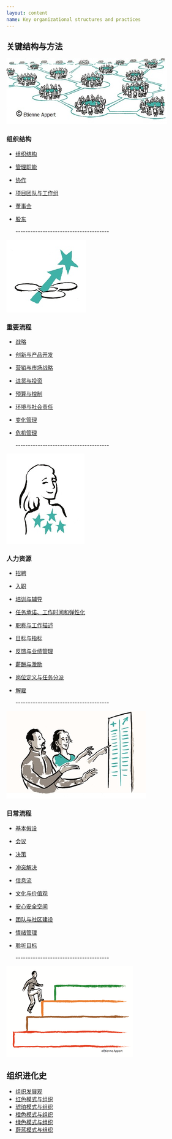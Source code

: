 ```yaml
---
layout: content
name: Key organizational structures and practices
---
```

## 关键结构与方法

![](/media/structure.jpg)

### 组织结构

* [组织结构](/theory/organizational-structure/)
* [管理职能](/theory/staff-functions/)
* [协作](/theory/coordination/)
* [项目团队与工作组](/theory/project-teams-and-task-forces/)
* [董事会](/theory/board/)
* [股东](/theory/ownership/)

  \--------------------------------------

![](/media/key-business-processes.jpg)

### 重要流程

* [战略](/theory/strategy/)
* [创新与产品开发](/theory/innovation-and-product-development/)
* [营销与市场战略](/theory/sales-marketing/)
* [进货与投资](/theory/purchasing-and-investments/)
* [预算与控制](/theory/budgeting-and-controlling/)
* [环境与社会责任](/theory/environmental-and-social-management/)
* [变化管理](/theory/change-management/)
* [危机管理](/theory/crisis-management/)

  \--------------------------------------

![](/media/people-practices.jpg)

### 人力资源

* [招聘](/theory/recruitment/)
* [入职](/theory/onboarding/)
* [培训与辅导](/theory/training-and-coaching/)
* [任务承诺、工作时间和弹性化](/theory/commitment-working-hours-and-flexibility/)
* [职称与工作描述](/theory/job-titles-and-job-descriptions/)
* [目标与指标](/theory/objectives-and-target-setting/)
* [反馈与业绩管理](/theory/feedback-and-performance-management/)
* [薪酬与激励](/theory/compensation-and-incentives/)
* [岗位定义与任务分派](/theory/role-definition-and-allocation/)
* [解雇](/theory/dismissal/)

  \--------------------------------------

![](/media/daily-organizational-practices.jpg)

### 日常流程

* [基本假设](/theory/fundamental-assumptions/)
* [会议](/theory/meetings/)
* [决策](/theory/decision-making/)
* [冲突解决](/theory/conflict-resolution/)
* [信息流](/theory/information-flow/)
* [文化与价值观](/theory/culture-and-values/)
* [安心安全空间](/theory/safe-space/)
* [团队与社区建设](/theory/team-and-community-building/)
* [情绪管理](/theory/mood-management/)
* [聆听目标](/theory/listening-to-purpose/)

  \--------------------------------------

![](/media/1_018-small.png)

## 组织进化史

* [组织发展观](/theory/developmental-perspective-on-organizations/)
* [红色模式与组织](/theory/red-organizations/)
* [琥珀模式与组织](/theory/amber-paradigm-and-organizations/)
* [橙色模式与组织](/theory/orange-paradigm-and-organizations/)
* [绿色模式与组织](/theory/green-paradigm-and-organizations/)
* [蔚蓝模式与组织](../theory/teal-paradigm-and-organizations/)